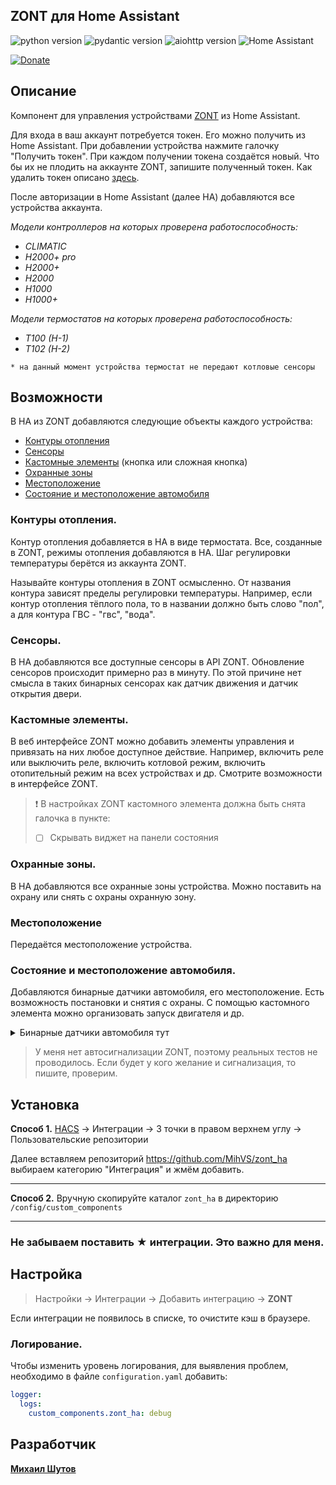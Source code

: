 ## ZONT для Home Assistant

![python version](https://img.shields.io/badge/Python-3.12-yellowgreen?style=plastic&logo=python)
![pydantic version](https://img.shields.io/badge/pydantic-ha-yellowgreen?style=plastic&logo=fastapi)
![aiohttp version](https://img.shields.io/badge/aiohttp-ha-yellowgreen?style=plastic)
![Home Assistant](https://img.shields.io/badge/HomeAssistant-latest-yellowgreen?style=plastic&logo=homeassistant)


[![Donate](https://img.shields.io/badge/donate-Tinkoff-FFDD2D.svg)](https://www.tinkoff.ru/rm/shutov.mikhail19/wUyu873109)

## Описание
Компонент для управления устройствами [ZONT](https://zont-online.ru/) из Home Assistant. 

Для входа в ваш аккаунт потребуется токен. Его можно получить из Home Assistant.
При добавлении устройства нажмите галочку "Получить токен". При каждом получении токена
создаётся новый. Что бы их не плодить на аккаунте ZONT, запишите полученный токен.
Как удалить токен описано [здесь](https://lk.zont-online.ru/widget-api/v2).

После авторизации в Home Assistant (далее НА) добавляются все устройства аккаунта.

*Модели контроллеров на которых проверена работоспособность:*
* *CLIMATIC*
* *H2000+ pro*
* *H2000+*
* *H2000*
* *H1000*
* *H1000+*

*Модели термостатов на которых проверена работоспособность:*
* *T100 (H-1)*
* *T102 (H-2)*

`* на данный момент устройства термостат не передают котловые сенсоры`

## Возможности
В НА из ZONT добавляются следующие объекты каждого устройства:
* [Контуры отопления](#контуры-отопления)
* [Сенсоры](#сенсоры)
* [Кастомные элементы](#кастомные-элементы) (кнопка или сложная кнопка)
* [Охранные зоны](#охранные-зоны)
* [Местоположение](#местоположение)
* [Состояние и местоположение автомобиля](#состояние-и-местоположение-автомобиля)

### Контуры отопления.
Контур отопления добавляется в НА в виде термостата. Все, созданные в ZONT, режимы отопления добавляются в НА.
Шаг регулировки температуры берётся из аккаунта ZONT.

Называйте контуры отопления в ZONT осмысленно. От названия контура зависят пределы регулировки температуры.
Например, если контур отопления тёплого пола, то в названии должно быть слово "пол", а для контура ГВС - "гвс", "вода".

### Сенсоры.
В НА добавляются все доступные сенсоры в API ZONT.
Обновление сенсоров происходит примерно раз в минуту. 
По этой причине нет смысла в таких бинарных сенсорах как датчик движения и датчик открытия двери. 

### Кастомные элементы.
В веб интерфейсе ZONT можно добавить элементы управления и привязать на них любое доступное действие.
Например, включить реле или выключить реле, включить котловой режим, включить отопительный режим на всех устройствах и др.
Смотрите возможности в интерфейсе ZONT.
> ❗ 
> В настройках ZONT кастомного элемента должна быть снята галочка в пункте:
>-[ ] Скрывать виджет на панели состояния<br>

### Охранные зоны.
В НА добавляются все охранные зоны устройства. Можно поставить на охрану или снять с охраны охранную зону.

### Местоположение
Передаётся местоположение устройства.

### Состояние и местоположение автомобиля.
Добавляются бинарные датчики автомобиля, его местоположение. Есть возможность постановки и снятия с охраны.
С помощью кастомного элемента можно организовать запуск двигателя и др.

<details>

<summary>Бинарные датчики автомобиля тут</summary>

- Двигатель заведён
- Состояние блокировки двигателя
- Состояние сирены
- Передняя левая дверь открыта
- Передняя правая дверь открыта
- Задняя левая дверь открыта
- Задняя правая дверь открыта
- Багажник открыт
- Капот открыт

</details>


> У меня нет автосигнализации ZONT, поэтому реальных тестов не проводилось. 
> Если будет у кого желание и сигнализация, то пишите, проверим.


## Установка
**Способ 1.** [HACS](https://hacs.xyz/) -> Интеграции -> 3 точки в правом верхнем углу -> Пользовательские репозитории

Далее вставляем репозиторий https://github.com/MihVS/zont_ha выбираем категорию "Интеграция" и жмём добавить.
***
**Способ 2.** Вручную скопируйте каталог `zont_ha` в директорию `/config/custom_components`
***
### **Не забываем поставить ★ интеграции. Это важно для меня.**

## Настройка
> Настройки -> Интеграции -> Добавить интеграцию -> **ZONT**
 
Если интеграции не появилось в списке, то очистите кэш в браузере.

### Логирование.
Чтобы изменить уровень логирования, для выявления проблем, необходимо в файле `configuration.yaml` добавить:
```yaml
logger:
  logs:
    custom_components.zont_ha: debug
```

## Разработчик
**[Михаил Шутов](https://github.com/mihvs)**
